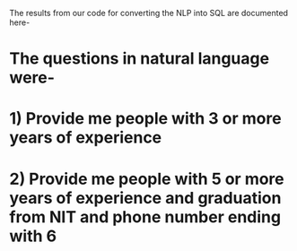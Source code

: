 The results from our code for converting the NLP into SQL are documented here-
# The questions in natural language were- 
# 1) Provide me people with 3 or more years of experience
# 2) Provide me people with 5 or more years of experience and graduation from NIT and phone number ending with 6
